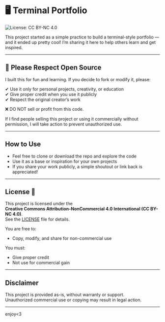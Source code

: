 # 🖥️ Terminal Portfolio

![License: CC BY-NC 4.0](https://img.shields.io/badge/License-CC%20BY--NC%204.0-lightgrey.svg)

This project started as a simple practice to build a terminal-style portfolio — and it ended up pretty cool! I’m sharing it here to help others learn and get inspired.

---

## 🚀 Please Respect Open Source

I built this for fun and learning. If you decide to fork or modify it, please:

✔ Use it only for personal projects, creativity, or education  
✔ Give proper credit when you use it publicly  
✔ Respect the original creator’s work  

❌ DO NOT sell or profit from this code.

If I find people selling this project or using it commercially without permission, I will take action to prevent unauthorized use.

---

## How to Use

- Feel free to clone or download the repo and explore the code  
- Use it as a base or inspiration for your own projects  
- If you share your work publicly, a simple shoutout or link back is appreciated!

---

## License 📄

This project is licensed under the  
**Creative Commons Attribution-NonCommercial 4.0 International (CC BY-NC 4.0)**.  
See the [LICENSE](./LICENSE) file for details.

You are free to:  
- Copy, modify, and share for non-commercial use

You must:  
- Give proper credit  
- Not use for commercial gain

---

## Disclaimer

This project is provided as-is, without warranty or support.  
Unauthorized commercial use or copying may result in legal action.

---

enjoy<3